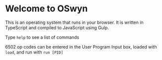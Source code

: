 Welcome to OSwyn
=====================

This is an operating system that runs in your browser.
It is written in TypeScript and compiled to JavaScript using Gulp.

Type `help` to see a list of commands

6502 op codes can be entered in the User Program Input box, loaded with `load`, and run with `run [PID]`



